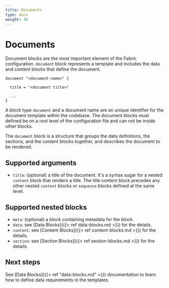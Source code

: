 ```yaml
---
title: Documents
type: docs
weight: 40
---
```


# Documents

Document blocks are the most important element of the Fabric configuration. `document` block represents a template and includes the data and content blocks that define the document.

```hcl
document "<document-name>" {

  title = "<document title>"

  ...
}
```

A block type `document` and a document name are an unique identifier for the document template within the codebase. The document blocks must defined be on a root level of the configuration file and can not be inside other blocks.

The `document` block is a structure that groups the data definitions, the sections, and the content blocks together, and describes the document to be rendered.

## Supported arguments

- `title`: (optional) a title of the document. It's a syntax sugar for a nested `content` block that renders a title. The title content block precedes any other nested `content` blocks or `sequence` blocks defined at the same level.

## Supported nested blocks

- `meta`: (optional) a block containing metadata for the block.
- `data`: see [Data Blocks]({{< ref data-blocks.md >}}) for the details.
- `content`: see [Content Blocks]({{< ref content-blocks.md >}}) for the details.
- `section`: see [Section Blocks]({{< ref section-blocks.md >}}) for the details.

## Next steps

See [Data Blocks]({{< ref "data-blocks.md" >}}) documentation to learn how to define data requirements in the templates.
